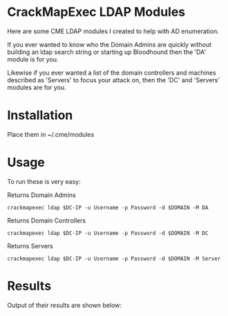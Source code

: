# CrackMapExec LDAP Modules
Here are some CME LDAP modules I created to help with AD enumeration. 

If you ever wanted to know who the Domain Admins are quickly without building an ldap search string or starting up Bloodhound then the 'DA' module is for you. 

Likewise if you ever wanted a list of the domain controllers and machines described as 'Servers' to focus your attack on, then the 'DC' and 'Servers' modules are for you. 

# Installation

Place them in ~/.cme/modules

# Usage

To run these is very easy:

Returns Domain Admins

`crackmapexec ldap $DC-IP -u Username -p Password -d $DOMAIN -M DA`

Returns Domain Controllers

`crackmapexec ldap $DC-IP -u Username -p Password -d $DOMAIN -M DC`

Returns Servers

`crackmapexec ldap $DC-IP -u Username -p Password -d $DOMAIN -M Server`

# Results

Output of their results are shown below:


